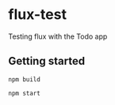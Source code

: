 # flux-test
Testing flux with the Todo app

## Getting started

```
npm build
```

```
npm start
```
